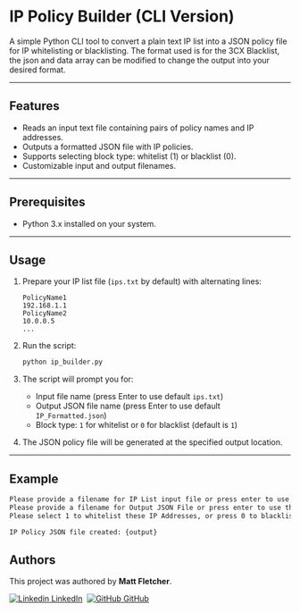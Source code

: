 # IP Policy Builder (CLI Version)

A simple Python CLI tool to convert a plain text IP list into a JSON policy file for IP whitelisting or blacklisting. The format used is for the 3CX Blacklist, the json and data array can be modified to change the output into your desired format.

---

## Features

- Reads an input text file containing pairs of policy names and IP addresses.
- Outputs a formatted JSON file with IP policies.
- Supports selecting block type: whitelist (1) or blacklist (0).
- Customizable input and output filenames.

---

## Prerequisites

- Python 3.x installed on your system.

---

## Usage

1. Prepare your IP list file (`ips.txt` by default) with alternating lines:

    ```
    PolicyName1
    192.168.1.1
    PolicyName2
    10.0.0.5
    ...
    ```

2. Run the script:

    ```bash
    python ip_builder.py
    ```

3. The script will prompt you for:

    - Input file name (press Enter to use default `ips.txt`)
    - Output JSON file name (press Enter to use default `IP_Formatted.json`)
    - Block type: `1` for whitelist or `0` for blacklist (default is `1`)

4. The JSON policy file will be generated at the specified output location.

---

## Example

```bash
Please provide a filename for IP List input file or press enter to use the default name ips.txt: 
Please provide a filename for Output JSON File or press enter to use the default name IP_Formatted.json: 
Please select 1 to whitelist these IP Addresses, or press 0 to blacklist: [Default: 1]: 

IP Policy JSON file created: {output}
```

## Authors
This project was authored by **Matt Fletcher**.

[![Linkedin](https://i.sstatic.net/gVE0j.png) LinkedIn](https://www.linkedin.com/in/fletcher-matt/)
&nbsp;[![GitHub](https://i.sstatic.net/tskMh.png) GitHub](https://github.com/smatteringfletch)
